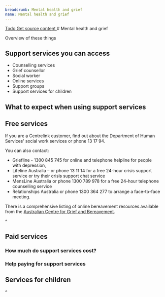 ```yaml
---
breadcrumb: Mental health and grief
name: Mental health and grief
---
```

<a class="au-progress-indicator__link au-progress-indicator__link--todo" href="#url">
          <span class="au-progress-indicator__status">Todo</span>
          Get source content
        </a>
# Mental health and grief

Overview of these things

## Support services you can access

* Counselling services
* Grief counsellor
* Social worker
* Online services
* Support groups
* Support services for children

## What to expect when using support services

## Free services

If you are a Centrelink customer, find out about the Department of Human Services' social work services or phone 13 17 94.

You can also contact:
* Griefline - 1300 845 745 for online and telephone helpline for people with depression,
* Lifeline Australia – or phone 13 11 14 for a free 24-hour crisis support service or try their crisis support chat service
* MensLine Australia or phone 1300 789 978 for a free 24-hour telephone counselling service
* Relationships Australia or phone 1300 364 277 to arrange a face-to-face meeting.

There is a comprehensive listing of online bereavement resources available from the [Australian Centre for Grief and Bereavement](www.grief.org.au).

^<!-- Source: https://www.moneysmart.gov.au/life-events-and-you/life-events/losing-your-partner -->
## Paid services

### How much do support services cost?

### Help paying for support services

## Services for children

^<!-- centrelink social workers https://www.humanservices.gov.au/individuals/services/social-work-services#a2 -->
